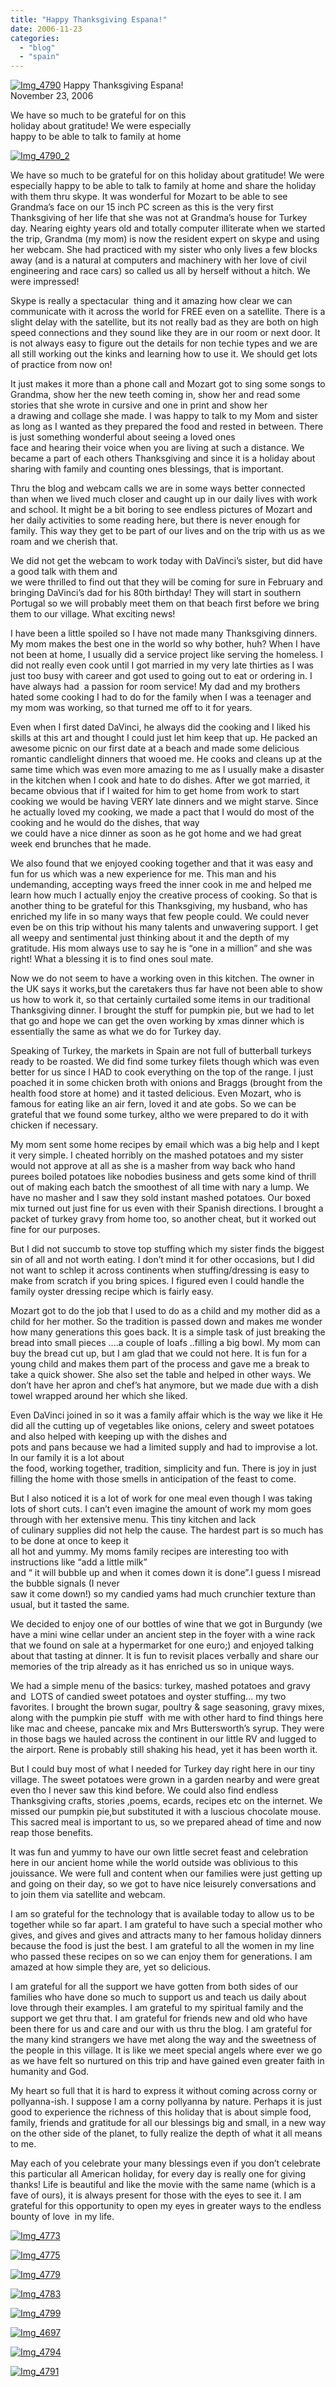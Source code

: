 ```yaml
---
title: "Happy Thanksgiving Espana!"
date: 2006-11-23
categories: 
  - "blog"
  - "spain"
---
```


 [![Img_4790](https://pub-ac94b3f306b24c0dba4238943c97f2e1.r2.dev/2008/04/22/img_4790.png "Img_4790")](https://pub-ac94b3f306b24c0dba4238943c97f2e1.r2.dev/photos/uncategorized/2008/04/22/img_4790.png) Happy Thanksgiving Espana!  
November 23, 2006

We have so much to be grateful for on this  
holiday about gratitude! We were especially  
happy to be able to talk to family at home

<!--more-->

[![Img_4790_2](https://pub-ac94b3f306b24c0dba4238943c97f2e1.r2.dev/2008/04/22/img_4790_2.png "Img_4790_2")](https://pub-ac94b3f306b24c0dba4238943c97f2e1.r2.dev/photos/uncategorized/2008/04/22/img_4790_2.png)

We have so much to be grateful for on this holiday about gratitude! We were especially happy to be able to talk to family at home and share the holiday with them thru skype. It was wonderful for Mozart to be able to see Grandma’s face on our 15 inch PC screen as this is the very first Thanksgiving of her life that she was not at Grandma’s house for Turkey day. Nearing eighty years old and totally computer illiterate when we started the trip, Grandma (my mom) is now the resident expert on skype and using her webcam. She had practiced with my sister who only lives a few blocks away (and is a natural at computers and machinery with her love of civil engineering and race cars) so called us all by herself without a hitch. We were impressed!

Skype is really a spectacular  thing and it amazing how clear we can communicate with it across the world for FREE even on a satellite. There is a slight delay with the satellite, but its not really bad as they are both on high speed connections and they sound like they are in our room or next door. It is not always easy to figure out the details for non techie types and we are all still working out the kinks and learning how to use it. We should get lots of practice from now on!

It just makes it more than a phone call and Mozart got to sing some songs to Grandma, show her the new teeth coming in, show her and read some stories that she wrote in cursive and one in print and show her  
a drawing and collage she made. I was happy to talk to my Mom and sister as long as I wanted as they prepared the food and rested in between. There is just something wonderful about seeing a loved ones  
face and hearing their voice when you are living at such a distance. We became a part of each others Thanksgiving and since it is a holiday about sharing with family and counting ones blessings, that is important.

Thru the blog and webcam calls we are in some ways better connected than when we lived much closer and caught up in our daily lives with work and school. It might be a bit boring to see endless pictures of Mozart and her daily activities to some reading here, but there is never enough for family. This way they get to be part of our lives and on the trip with us as we roam and we cherish that.

We did not get the webcam to work today with DaVinci’s sister, but did have a good talk with them and  
we were thrilled to find out that they will be coming for sure in February and bringing DaVinci’s dad for his 80th birthday! They will start in southern Portugal so we will probably meet them on that beach first before we bring them to our village. What exciting news!

I have been a little spoiled so I have not made many Thanksgiving dinners. My mom makes the best one in the world so why bother, huh? When I have not been at home, I usually did a service project like serving the homeless. I did not really even cook until I got married in my very late thirties as I was just too busy with career and got used to going out to eat or ordering in. I have always had  a passion for room service! My dad and my brothers hated some cooking I had to do for the family when I was a teenager and my mom was working, so that turned me off to it for years.

Even when I first dated DaVinci, he always did the cooking and I liked his skills at this art and thought I could just let him keep that up. He packed an awesome picnic on our first date at a beach and made some delicious romantic candlelight dinners that wooed me. He cooks and cleans up at the same time which was even more amazing to me as I usually make a disaster in the kitchen when I cook and hate to do dishes. After we got married, it became obvious that if I waited for him to get home from work to start cooking we would be having VERY late dinners and we might starve. Since he actually loved my cooking, we made a pact that I would do most of the cooking and he would do the dishes, that way  
we could have a nice dinner as soon as he got home and we had great week end brunches that he made.

We also found that we enjoyed cooking together and that it was easy and fun for us which was a new experience for me. This man and his undemanding, accepting ways freed the inner cook in me and helped me learn how much I actually enjoy the creative process of cooking. So that is another thing to be grateful for this Thanksgiving, my husband, who has enriched my life in so many ways that few people could. We could never even be on this trip without his many talents and unwavering support. I get all weepy and sentimental just thinking about it and the depth of my gratitude. His mom always use to say he is “one in a million” and she was right! What a blessing it is to find ones soul mate.

Now we do not seem to have a working oven in this kitchen. The owner in the UK says it works,but the caretakers thus far have not been able to show us how to work it, so that certainly curtailed some items in our traditional Thanksgiving dinner. I brought the stuff for pumpkin pie, but we had to let that go and hope we can get the oven working by xmas dinner which is essentially the same as what we do for Turkey day.

Speaking of Turkey, the markets in Spain are not full of butterball turkeys ready to be roasted. We did find some turkey filets though which was even better for us since I HAD to cook everything on the top of the range. I just poached it in some chicken broth with onions and Braggs (brought from the health food store at home) and it tasted delicious. Even Mozart, who is famous for eating like an air fern, loved it and ate gobs. So we can be grateful that we found some turkey, altho we were prepared to do it with chicken if necessary.

My mom sent some home recipes by email which was a big help and I kept it very simple. I cheated horribly on the mashed potatoes and my sister would not approve at all as she is a masher from way back who hand purees boiled potatoes like nobodies business and gets some kind of thrill out of making each batch the smoothest of all time with nary a lump. We have no masher and I saw they sold instant mashed potatoes. Our boxed mix turned out just fine for us even with their Spanish directions. I brought a packet of turkey gravy from home too, so another cheat, but it worked out fine for our purposes.

But I did not succumb to stove top stuffing which my sister finds the biggest sin of all and not worth eating. I don’t mind it for other occasions, but I did not want to schlep it across continents when stuffing/dressing is easy to make from scratch if you bring spices. I figured even I could handle the  
family oyster dressing recipe which is fairly easy.

Mozart got to do the job that I used to do as a child and my mother did as a child for her mother. So the tradition is passed down and makes me wonder how many generations this goes back. It is a simple task of just breaking the bread into small pieces ....a couple of loafs ..filling a big bowl. My mom can buy the bread cut up, but I am glad that we could not here. It is fun for a young child and makes them part of the process and gave me a break to take a quick shower. She also set the table and helped in other ways. We don’t have her apron and chef’s hat anymore, but we made due with a dish towel wrapped around her which she liked.

Even DaVinci joined in so it was a family affair which is the way we like it He did all the cutting up of vegetables like onions, celery and sweet potatoes and also helped with keeping up with the dishes and  
pots and pans because we had a limited supply and had to improvise a lot. In our family it is a lot about  
the food, working together, tradition, simplicity and fun. There is joy in just filling the home with those smells in anticipation of the feast to come.

But I also noticed it is a lot of work for one meal even though I was taking lots of short cuts. I can’t even imagine the amount of work my mom goes through with her extensive menu. This tiny kitchen and lack  
of culinary supplies did not help the cause. The hardest part is so much has to be done at once to keep it  
all hot and yummy. My moms family recipes are interesting too with instructions like “add a little milk”  
and “ it will bubble up and when it comes down it is done”.I guess I misread the bubble signals (I never  
saw it come down!) so my candied yams had much crunchier texture than usual, but it tasted the same.

We decided to enjoy one of our bottles of wine that we got in Burgundy (we have a mini wine cellar under an ancient step in the foyer with a wine rack that we found on sale at a hypermarket for one euro;) and enjoyed talking about that tasting at dinner. It is fun to revisit places verbally and share our memories of the trip already as it has enriched us so in unique ways.

We had a simple menu of the basics: turkey, mashed potatoes and gravy and  LOTS of candied sweet potatoes and oyster stuffing... my two favorites. I brought the brown sugar, poultry & sage seasoning, gravy mixes, along with the pumpkin pie stuff  with me with other hard to find things here like mac and cheese, pancake mix and Mrs Buttersworth’s syrup. They were in those bags we hauled across the continent in our little RV and lugged to the airport. Rene is probably still shaking his head, yet it has been worth it.

But I could buy most of what I needed for Turkey day right here in our tiny  village. The sweet potatoes were grown in a garden nearby and were great even tho I never saw this kind before. We could also find endless Thanksgiving crafts, stories ,poems, ecards, recipes etc on the internet. We missed our pumpkin pie,but substituted it with a luscious chocolate mouse. This sacred meal is important to us, so we prepared ahead of time and now reap those benefits.

It was fun and yummy to have our own little secret feast and celebration here in our ancient home while the world outside was oblivious to this jouissance. We were full and content when our families were just getting up and going on their day, so we got to have nice leisurely conversations and to join them via satellite and webcam.

I am so grateful for the technology that is available today to allow us to be together while so far apart. I am grateful to have such a special mother who gives, and gives and gives and attracts many to her famous holiday dinners because the food is just the best. I am grateful to all the women in my line who passed these recipes on so we can enjoy them for generations. I am amazed at how simple they are, yet so delicious.

I am grateful for all the support we have gotten from both sides of our families who have done so much to support us and teach us daily about love through their examples. I am grateful to my spiritual family and the support we get thru that. I am grateful for friends new and old who have been there for us and care and our with us thru the blog. I am grateful for the many kind strangers we have met along the way and the sweetness of the people in this village. It is like we meet special angels where ever we go as we have felt so nurtured on this trip and have gained even greater faith in humanity and God.

My heart so full that it is hard to express it without coming across corny or pollyanna-ish. I suppose I am a corny pollyanna by nature. Perhaps it is just good to experience the richness of this holiday that is about simple food, family, friends and gratitude for all our blessings big and small, in a new way on the other side of the planet, to fully realize the depth of what it all means to me.

May each of you celebrate your many blessings even if you don’t celebrate this particular all American holiday, for every day is really one for giving thanks! Life is beautiful and like the movie with the same name (which is a fave of ours), it is always present for those with the eyes to see it. I am grateful for this opportunity to open my eyes in greater ways to the endless bounty of love  in my life.

[![Img_4773](https://pub-ac94b3f306b24c0dba4238943c97f2e1.r2.dev/2008/04/22/img_4773.png "Img_4773")](https://pub-ac94b3f306b24c0dba4238943c97f2e1.r2.dev/photos/uncategorized/2008/04/22/img_4773.png)

[![Img_4775](https://pub-ac94b3f306b24c0dba4238943c97f2e1.r2.dev/2008/04/22/img_4775.png "Img_4775")](https://pub-ac94b3f306b24c0dba4238943c97f2e1.r2.dev/photos/uncategorized/2008/04/22/img_4775.png)

[![Img_4779](https://pub-ac94b3f306b24c0dba4238943c97f2e1.r2.dev/2008/04/22/img_4779.png "Img_4779")](https://pub-ac94b3f306b24c0dba4238943c97f2e1.r2.dev/photos/uncategorized/2008/04/22/img_4779.png)

[![Img_4783](https://pub-ac94b3f306b24c0dba4238943c97f2e1.r2.dev/2008/04/22/img_4783.png "Img_4783")](https://pub-ac94b3f306b24c0dba4238943c97f2e1.r2.dev/photos/uncategorized/2008/04/22/img_4783.png)

[![Img_4799](https://pub-ac94b3f306b24c0dba4238943c97f2e1.r2.dev/2008/04/22/img_4799.png "Img_4799")](https://pub-ac94b3f306b24c0dba4238943c97f2e1.r2.dev/photos/uncategorized/2008/04/22/img_4799.png)

[![Img_4697](https://pub-ac94b3f306b24c0dba4238943c97f2e1.r2.dev/2008/04/22/img_4697.png "Img_4697")](https://pub-ac94b3f306b24c0dba4238943c97f2e1.r2.dev/photos/uncategorized/2008/04/22/img_4697.png)

[![Img_4794](https://pub-ac94b3f306b24c0dba4238943c97f2e1.r2.dev/2008/04/22/img_4794.png "Img_4794")](https://pub-ac94b3f306b24c0dba4238943c97f2e1.r2.dev/photos/uncategorized/2008/04/22/img_4794.png)

[![Img_4791](https://pub-ac94b3f306b24c0dba4238943c97f2e1.r2.dev/2008/04/22/img_4791.png "Img_4791")](https://pub-ac94b3f306b24c0dba4238943c97f2e1.r2.dev/photos/uncategorized/2008/04/22/img_4791.png)
